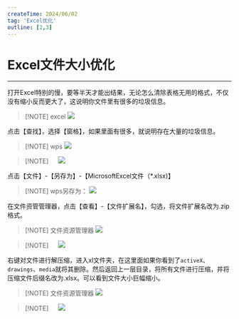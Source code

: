 ```yaml
---
createTime: 2024/06/02
tag: 'Excel优化'
outline: [2,3]
---
```

# Excel文件大小优化
---

打开Excel特别的慢，要等半天才能出结果，无论怎么清除表格无用的格式，不仅没有缩小反而更大了，这说明你文件里有很多的垃圾信息。

> [!NOTE] excel
> <img src="https://gitee.com/zhangjunjiee/article-images/raw/master/images/202406032203609.png"/>


点击【查找】，选择【窗格】，如果里面有很多，就说明存在大量的垃圾信息。

> [!NOTE] wps
> <img src="https://gitee.com/zhangjunjiee/article-images/raw/master/images/202406032208010.png"/>

> [!NOTE] &emsp;
> <img src="https://gitee.com/zhangjunjiee/article-images/raw/master/images/202406032209912.png"/>

点击【文件】-【另存为】-【MicrosoftExcel文件（*.xlsx)】

> [!NOTE] wps另存为：
> <img src="https://gitee.com/zhangjunjiee/article-images/raw/master/images/202406032224092.png"/>

在文件资管管理器，点击【查看】-【文件扩展名】，勾选，将文件扩展名改为.zip格式。
> [!NOTE] 文件资源管理器
> <img src="https://gitee.com/zhangjunjiee/article-images/raw/master/images/202406032227545.png"/>

> [!NOTE] &emsp;
> <img src="https://gitee.com/zhangjunjiee/article-images/raw/master/images/202406032231970.png"/>

右键对文件进行解压缩，进入xl文件夹，在这里面如果你看到了`activeX`、`drawings`、`media`就将其删除。然后返回上一层目录，将所有文件进行压缩，并将压缩文件后缀名改为.xlsx。可以看到文件大小巨幅缩小。

> [!NOTE] 文件资源管理器
> <img src="https://gitee.com/zhangjunjiee/article-images/raw/master/images/202406032234352.png"/>

> [!NOTE] &emsp;
> <img src="https://gitee.com/zhangjunjiee/article-images/raw/master/images/202406032236009.png"/>